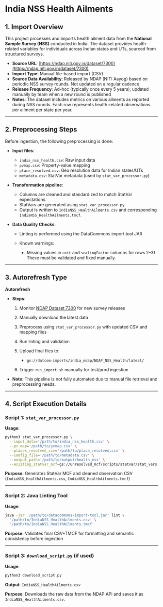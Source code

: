 
# India NSS Health Ailments

## 1. Import Overview

This project processes and imports health ailment data from the **National Sample Survey (NSS)** conducted in India. The dataset provides health-related variables for individuals across Indian states and UTs, sourced from structured surveys.

* **Source URL**: [https://ndap.niti.gov.in/dataset/7300](https://ndap.niti.gov.in/dataset/7300)
* **Import Type**: Manual file-based import (CSV)
* **Source Data Availability**: Released by NDAP (NITI Aayog) based on periodic NSS survey rounds. Not updated on a regular cadence.
* **Release Frequency**: Ad-hoc (typically once every 5 years); updated manually by team when a new round is published
* **Notes**: The dataset includes metrics on various ailments as reported during NSS rounds. Each row represents health-related observations per ailment per state per year.

---

## 2. Preprocessing Steps

Before ingestion, the following preprocessing is done:

* **Input files**:

  * `india_nss_health.csv`: Raw input data
  * `pvmap.csv`: Property-value mapping
  * `place_resolved.csv`: Geo resolution data for Indian states/UTs
  * `metadata.csv`: StatVar metadata (used by `stat_var_processor.py`)
* **Transformation pipeline**:

  * Columns are cleaned and standardized to match StatVar expectations.
  * StatVars are generated using `stat_var_processor.py`.
  * Output is written to `IndiaNSS_HealthAilments.csv` and corresponding `IndiaNSS_HealthAilments.tmcf`.
* **Data Quality Checks**:

  * Linting is performed using the DataCommons import tool JAR
  * Known warnings:

    * Missing values in `unit` and `scalingFactor` columns for rows 2–31. These must be validated and fixed manually.

---

## 3. Autorefresh Type

**Autorefresh**

* **Steps**:

  1. Monitor [NDAP Dataset 7300](https://ndap.niti.gov.in/dataset/7300) for new survey releases
  2. Manually download the latest data
  3. Preprocess using `stat_var_processor.py` with updated CSV and mapping files
  4. Run linting and validation
  5. Upload final files to:

     * `gs://datcom-imports/india_ndap/NDAP_NSS_Health/latest/`
  6. Trigger `run_import.sh` manually for test/prod ingestion
* **Note**: This pipeline is not fully automated due to manual file retrieval and preprocessing needs.

---

## 4. Script Execution Details

### Script 1: `stat_var_processor.py`

**Usage**:

```bash
python3 stat_var_processor.py \
  --input_data='/path/to/india_nss_health.csv' \
  --pv_map='/path/to/pvmap.csv' \
  --places_resolved_csv='/path/to/place_resolved.csv' \
  --config_file='/path/to/metadata.csv' \
  --output_path='/path/to/output/health_nss' \
  --existing_statvar_mcf=gs://unresolved_mcf/scripts/statvar/stat_vars.mcf
```

**Purpose**: Generates StatVar MCF and cleaned observation CSV (`IndiaNSS_HealthAilments.csv`, `IndiaNSS_HealthAilments.tmcf`)

---

### Script 2: Java Linting Tool

**Usage**:

```bash
java -jar '/path/to/datacommons-import-tool.jar' lint \
  '/path/to/IndiaNSS_HealthAilments.csv' \
  '/path/to/IndiaNSS_HealthAilments.tmcf'
```

**Purpose**: Validates final CSV+TMCF for formatting and semantic consistency before ingestion

---

### Script 3: `download_script.py` (if used)

**Usage**:

```bash
python3 download_script.py
```
**Output**: `IndiaNSS_HealthAilments.csv`

**Purpose**: Downloads the raw data from the NDAP API and saves it as `IndiaNSS_HealthAilments.csv`.

